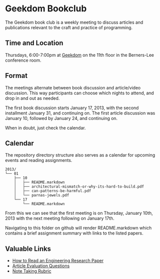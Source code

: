# Geekdom Bookclub

The Geekdom book club is a weekly meeting to discuss articles and publications relevant to the craft and practice of programming.  

## Time and Location

Thursdays, 6:00-7:00pm at [Geekdom](http://geekdom.com/location/) on the 11th floor in the Berners-Lee conference room.  

## Format

The meetings alternate between book discussion and article/video discussion.  This way participants can choose which nights to attend, and drop in and out as needed.

The first book discussion starts January 17, 2013, with the second installment January 31, and continuing on.  The first article discussion was January 10, followed by January 24, and continuing on.

When in doubt, just check the calendar.

## Calendar 

The repository directory structure also serves as a calendar for upcoming events and reading assignments.

    2013/
    └── 01
        ├── 10
        │   ├── README.markdown
        │   ├── architectural-mismatch-or-why-its-hard-to-build.pdf
        │   ├── can-patterns-be-harmful.pdf
        │   └── parnas-jewels.pdf
        └── 17
            └── README.markdown


From this we can see that the first meeting is on Thursday, January 10th, 2013 with the next meeting following on January 17th.  

Navigating to this folder on github will render README.markdown which contains a brief assignment summary with links to the listed papers.  

## Valuable Links

* [How to Read an Engineering Research Paper](http://cseweb.ucsd.edu/~wgg/CSE210/howtoread.html)
* [Article Evaluation Questions](http://cseweb.ucsd.edu/~wgg/CSE210/paperform.pdf)
* [Note Taking Rubric](http://cseweb.ucsd.edu/%7Ewgg/CSE210/NoteTakingRubric.pdf)